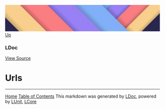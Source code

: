 ![](../Content/LDoc-banner-small.png "")
[Up](LDoc.md)

### LDoc
[View Source](../LDoc.cs)

# Urls



---

[Home](../../README.md) [Table of Contents](../../TableOfContents.md)
This markdown was generated by [LDoc](https://github.com/CodeSingularity/LDoc), powered by [LUnit](https://github.com/CodeSingularity/LUnit), [LCore](https://github.com/CodeSingularity/LCore)
